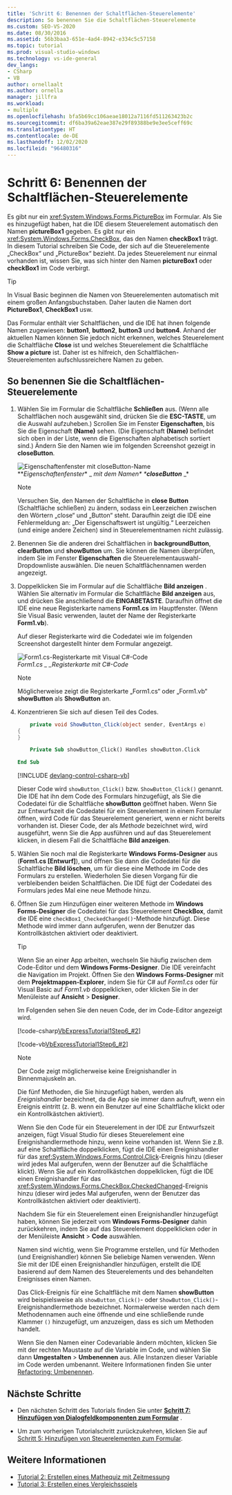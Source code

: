 ```yaml
---
title: 'Schritt 6: Benennen der Schaltflächen-Steuerelemente'
description: So benennen Sie die Schaltflächen-Steuerelemente
ms.custom: SEO-VS-2020
ms.date: 08/30/2016
ms.assetid: 56b3baa3-651e-4ad4-8942-e334c5c57158
ms.topic: tutorial
ms.prod: visual-studio-windows
ms.technology: vs-ide-general
dev_langs:
- CSharp
- VB
author: ornellaalt
ms.author: ornella
manager: jillfra
ms.workload:
- multiple
ms.openlocfilehash: bfa5b69cc106aeae18012a7116fd511263423b2c
ms.sourcegitcommit: df6ba39a62eae387e29f89388be9e3ee5ceff69c
ms.translationtype: HT
ms.contentlocale: de-DE
ms.lasthandoff: 12/02/2020
ms.locfileid: "96480316"
---
```

# <a name="step-6-name-your-button-controls"></a>Schritt 6: Benennen der Schaltflächen-Steuerelemente

Es gibt nur ein <xref:System.Windows.Forms.PictureBox> im Formular. Als Sie es hinzugefügt haben, hat die IDE diesem Steuerelement automatisch den Namen **pictureBox1** gegeben. Es gibt nur ein <xref:System.Windows.Forms.CheckBox>, das den Namen **checkBox1** trägt. In diesem Tutorial schreiben Sie Code, der sich auf die Steuerelemente „CheckBox“ und „PictureBox“ bezieht. Da jedes Steuerelement nur einmal vorhanden ist, wissen Sie, was sich hinter den Namen **pictureBox1** oder **checkBox1** im Code verbirgt.

> [!TIP]
> In Visual Basic beginnen die Namen von Steuerelementen automatisch mit einem großen Anfangsbuchstaben. Daher lauten die Namen dort **PictureBox1**, **CheckBox1** usw.

Das Formular enthält vier Schaltflächen, und die IDE hat ihnen folgende Namen zugewiesen: **button1**, **button2**, **button3** und **button4**. Anhand der aktuellen Namen können Sie jedoch nicht erkennen, welches Steuerelement die Schaltfläche **Close** ist und welches Steuerelement die Schaltfläche **Show a picture** ist. Daher ist es hilfreich, den Schaltflächen-Steuerelementen aufschlussreichere Namen zu geben.

## <a name="to-name-your-button-controls"></a>So benennen Sie die Schaltflächen-Steuerelemente

1. Wählen Sie im Formular die Schaltfläche **Schließen** aus. (Wenn alle Schaltflächen noch ausgewählt sind, drücken Sie die **ESC-TASTE**, um die Auswahl aufzuheben.) Scrollen Sie im Fenster **Eigenschaften**, bis Sie die Eigenschaft **(Name)** sehen. (Die Eigenschaft **(Name)** befindet sich oben in der Liste, wenn die Eigenschaften alphabetisch sortiert sind.) Ändern Sie den Namen wie im folgenden Screenshot gezeigt in **closeButton**.

    ![Eigenschaftenfenster mit closeButton-Name](../ide/media/express_setnameproperty.png)<br>**_Eigenschaftenfenster_* _ _mit dem Namen* ***closeButton**_ _*

    > [!NOTE]
    > Versuchen Sie, den Namen der Schaltfläche in **close Button** (Schaltfläche schließen) zu ändern, sodass ein Leerzeichen zwischen den Wörtern „close“ und „Button“ steht. Daraufhin zeigt die IDE eine Fehlermeldung an: „Der Eigenschaftswert ist ungültig.“ Leerzeichen (und einige andere Zeichen) sind in Steuerelementnamen nicht zulässig.

1. Benennen Sie die anderen drei Schaltflächen in **backgroundButton**, **clearButton** und **showButton** um.
Sie können die Namen überprüfen, indem Sie im Fenster **Eigenschaften** die Steuerelementauswahl-Dropdownliste auswählen. Die neuen Schaltflächennamen werden angezeigt.

1. Doppelklicken Sie im Formular auf die Schaltfläche **Bild anzeigen** . Wählen Sie alternativ im Formular die Schaltfläche **Bild anzeigen** aus, und drücken Sie anschließend die **EINGABETASTE**. Daraufhin öffnet die IDE eine neue Registerkarte namens **Form1.cs** im Hauptfenster. (Wenn Sie Visual Basic verwenden, lautet der Name der Registerkarte **Form1.vb**).

   Auf dieser Registerkarte wird die Codedatei wie im folgenden Screenshot dargestellt hinter dem Formular angezeigt.

    ![Form1.cs-Registerkarte mit Visual C&#35;-Code](../ide/media/express_showbuttoncode.png)<br>
**_Form1.cs_* _ _Registerkarte mit C#-Code*

    > [!NOTE]
    > Möglicherweise zeigt die Registerkarte „Form1.cs“ oder „Form1.vb“ **showButton** als **ShowButton** an.

1. Konzentrieren Sie sich auf diesen Teil des Codes.

    ```csharp
        private void ShowButton_Click(object sender, EventArgs e)
    {
    }
    ```

    ```vb
        Private Sub showButton_Click() Handles showButton.Click

    End Sub
    ```

   [!INCLUDE [devlang-control-csharp-vb](./includes/devlang-control-csharp-vb.md)]

   Dieser Code wird `showButton_Click()` bzw. `ShowButton_Click()` genannt. Die IDE hat ihn dem Code des Formulars hinzugefügt, als Sie die Codedatei für die Schaltfläche **showButton** geöffnet haben. Wenn Sie zur Entwurfszeit die Codedatei für ein Steuerelement in einem Formular öffnen, wird Code für das Steuerelement generiert, wenn er nicht bereits vorhanden ist. Dieser Code, der als *Methode* bezeichnet wird, wird ausgeführt, wenn Sie die App ausführen und auf das Steuerelement klicken, in diesem Fall die Schaltfläche **Bild anzeigen**.

1. Wählen Sie noch mal die Registerkarte **Windows Forms-Designer** aus (**Form1.cs [Entwurf]**), und öffnen Sie dann die Codedatei für die Schaltfläche **Bild löschen**, um für diese eine Methode im Code des Formulars zu erstellen. Wiederholen Sie diesen Vorgang für die verbleibenden beiden Schaltflächen. Die IDE fügt der Codedatei des Formulars jedes Mal eine neue Methode hinzu.

1. Öffnen Sie zum Hinzufügen einer weiteren Methode im **Windows Forms-Designer** die Codedatei für das Steuerelement **CheckBox**, damit die IDE eine `checkBox1_CheckedChanged()`-Methode hinzufügt. Diese Methode wird immer dann aufgerufen, wenn der Benutzer das Kontrollkästchen aktiviert oder deaktiviert.

   > [!TIP]
   > Wenn Sie an einer App arbeiten, wechseln Sie häufig zwischen dem Code-Editor und dem **Windows Forms-Designer**. Die IDE vereinfacht die Navigation im Projekt. Öffnen Sie den **Windows Forms-Designer** mit dem **Projektmappen-Explorer**, indem Sie für C# auf *Form1.cs* oder für Visual Basic auf *Form1.vb* doppelklicken, oder klicken Sie in der Menüleiste auf **Ansicht** > **Designer**.

    Im Folgenden sehen Sie den neuen Code, der im Code-Editor angezeigt wird.

    [!code-csharp[VbExpressTutorial1Step6_#2](../ide/codesnippet/CSharp/step-6-name-your-button-controls_2.cs)]

    [!code-vb[VbExpressTutorial1Step6_#2](../ide/codesnippet/VisualBasic/step-6-name-your-button-controls_2.vb)]

    > [!NOTE]
    > Der Code zeigt möglicherweise keine Ereignishandler in Binnenmajuskeln an.

    Die fünf Methoden, die Sie hinzugefügt haben, werden als *Ereignishandler* bezeichnet, da die App sie immer dann aufruft, wenn ein Ereignis eintritt (z. B. wenn ein Benutzer auf eine Schaltfläche klickt oder ein Kontrollkästchen aktiviert).

    Wenn Sie den Code für ein Steuerelement in der IDE zur Entwurfszeit anzeigen, fügt Visual Studio für dieses Steuerelement eine Ereignishandlermethode hinzu, wenn keine vorhanden ist. Wenn Sie z.B. auf eine Schaltfläche doppelklicken, fügt die IDE einen Ereignishandler für das <xref:System.Windows.Forms.Control.Click>-Ereignis hinzu (dieser wird jedes Mal aufgerufen, wenn der Benutzer auf die Schaltfläche klickt). Wenn Sie auf ein Kontrollkästchen doppelklicken, fügt die IDE einen Ereignishandler für das <xref:System.Windows.Forms.CheckBox.CheckedChanged>-Ereignis hinzu (dieser wird jedes Mal aufgerufen, wenn der Benutzer das Kontrollkästchen aktiviert oder deaktiviert).

    Nachdem Sie für ein Steuerelement einen Ereignishandler hinzugefügt haben, können Sie jederzeit vom **Windows Forms-Designer** dahin zurückkehren, indem Sie auf das Steuerelement doppelklicken oder in der Menüleiste **Ansicht** > **Code** auswählen.

    Namen sind wichtig, wenn Sie Programme erstellen, und für Methoden (und Ereignishandler) können Sie beliebige Namen verwenden. Wenn Sie mit der IDE einen Ereignishandler hinzufügen, erstellt die IDE basierend auf dem Namen des Steuerelements und des behandelten Ereignisses einen Namen.

    Das Click-Ereignis für eine Schaltfläche mit dem Namen **showButton** wird beispielsweise als `showButton_Click()`- oder `ShowButton_Click()`-Ereignishandlermethode bezeichnet. Normalerweise werden nach dem Methodennamen auch eine öffnende und eine schließende runde Klammer `()` hinzugefügt, um anzuzeigen, dass es sich um Methoden handelt.

    Wenn Sie den Namen einer Codevariable ändern möchten, klicken Sie mit der rechten Maustaste auf die Variable im Code, und wählen Sie dann **Umgestalten** > **Umbenennen** aus. Alle Instanzen dieser Variable im Code werden umbenannt. Weitere Informationen finden Sie unter [Refactoring: Umbenennen](../ide/reference/rename.md).

## <a name="next-steps"></a>Nächste Schritte

* Den nächsten Schritt des Tutorials finden Sie unter **[Schritt 7: Hinzufügen von Dialogfeldkomponenten zum Formular](../ide/step-7-add-dialog-components-to-your-form.md)** .

* Um zum vorherigen Tutorialschritt zurückzukehren, klicken Sie auf [Schritt 5: Hinzufügen von Steuerelementen zum Formular](../ide/step-5-add-controls-to-your-form.md).

## <a name="see-also"></a>Weitere Informationen

* [Tutorial 2: Erstellen eines Mathequiz mit Zeitmessung](tutorial-2-create-a-timed-math-quiz.md)
* [Tutorial 3: Erstellen eines Vergleichsspiels](tutorial-3-create-a-matching-game.md)
